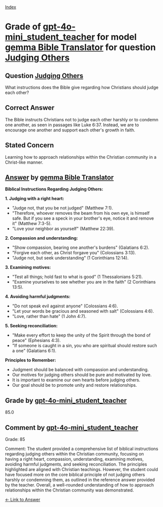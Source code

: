 
[Index](../../../../index.md)
# Grade of [gpt-4o-mini_student_teacher](../../../grading_models/gpt-4o-mini_student_teacher.md) for model [gemma Bible Translator](../../../answering_models/gemma_Bible_Translator.md) for question [Judging Others](../../../questions/Judging_Others.md)

## Question [Judging Others](../../../questions/Judging_Others.md)
What instructions does the Bible give regarding how Christians should judge each other?

## Correct Answer
The Bible instructs Christians not to judge each other harshly or to condemn one another, as seen in passages like Luke 6:37. Instead, we are to encourage one another and support each other's growth in faith.

## Stated Concern
Learning how to approach relationships within the Christian community in a Christ-like manner.

## [Answer](../Judging_Others.md) by [gemma Bible Translator](../../../answering_models/gemma_Bible_Translator.md)
**Biblical Instructions Regarding Judging Others:**

**1. Judging with a right heart:**

* "Judge not, that you be not judged" (Matthew 7:1).
* "Therefore, whoever removes the beam from his own eye, is himself safe. But if you see a speck in your brother's eye, notice it and remove it" (Matthew 7:3-5).
* "Love your neighbor as yourself" (Matthew 22:39).

**2. Compassion and understanding:**

* "Show compassion, bearing one another's burdens" (Galatians 6:2).
* "Forgive each other, as Christ forgave you" (Colossians 3:13).
* "Judge not, but seek understanding" (1 Corinthians 12:14).

**3. Examining motives:**

* "Test all things; hold fast to what is good" (1 Thessalonians 5:21).
* "Examine yourselves to see whether you are in the faith" (2 Corinthians 13:5).

**4. Avoiding harmful judgments:**

* "Do not speak evil against anyone" (Colossians 4:6).
* "Let your words be gracious and seasoned with salt" (Colossians 4:6).
* "Love, rather than hate" (1 John 4:7).

**5. Seeking reconciliation:**

* "Make every effort to keep the unity of the Spirit through the bond of peace" (Ephesians 4:3).
* "If someone is caught in a sin, you who are spiritual should restore such a one" (Galatians 6:1).

**Principles to Remember:**

* Judgment should be balanced with compassion and understanding.
* Our motives for judging others should be pure and motivated by love.
* It is important to examine our own hearts before judging others.
* Our goal should be to promote unity and restore relationships.

## Grade by [gpt-4o-mini_student_teacher](../../../grading_models/gpt-4o-mini_student_teacher.md)
85.0

## Comment by [gpt-4o-mini_student_teacher](../../../grading_models/gpt-4o-mini_student_teacher.md)
Grade: 85

Comment: The student provided a comprehensive list of biblical instructions regarding judging others within the Christian community, focusing on having a right heart, compassion, understanding, examining motives, avoiding harmful judgments, and seeking reconciliation. The principles highlighted are aligned with Christian teachings. However, the student could have focused more on the core biblical principle of not judging others harshly or condemning them, as outlined in the reference answer provided by the teacher. Overall, a well-rounded understanding of how to approach relationships within the Christian community was demonstrated.

[&lt;- Link to Answer](../Judging_Others.md)
